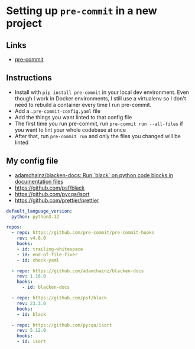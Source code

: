 # Setting up `pre-commit` in a new project 

## Links 

- [pre-commit](https://pre-commit.com/)

## Instructions 

- Install with `pip install pre-commit` in your local dev environment. Even though I work in Docker environments, I still use a virtualenv so I don't need to rebuild a container every time I run pre-commit.
- Add a `.pre-commit-config.yaml` file
- Add the things you want linted to that config file
- The first time you run pre-commit, run `pre-commit run --all-files` if you want to lint your whole codebase at once
- After that, run `pre-commit run` and only the files you changed will be linted

## My config file 

- [adamchainz/blacken-docs: Run \`black\` on python code blocks in documentation files](https://github.com/adamchainz/blacken-docs)
- https://github.com/psf/black
- https://github.com/pycqa/isort
- https://github.com/prettier/prettier

```yaml
default_language_version:
  python: python3.12

repos:
  - repo: https://github.com/pre-commit/pre-commit-hooks
    rev: v4.6.0
    hooks:
    - id: trailing-whitespace
    - id: end-of-file-fixer
    - id: check-yaml

  - repo: https://github.com/adamchainz/blacken-docs
    rev: 1.16.0
    hooks:
      - id: blacken-docs

  - repo: https://github.com/psf/black
    rev: 23.3.0
    hooks:
    - id: black

  - repo: https://github.com/pycqa/isort
    rev: 5.12.0
    hooks:
    - id: isort

```
